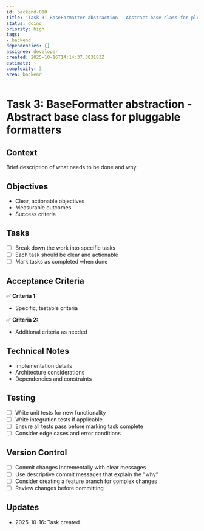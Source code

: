 ```yaml
---
id: backend-010
title: 'Task 3: BaseFormatter abstraction - Abstract base class for pluggable formatters'
status: doing
priority: high
tags:
- backend
dependencies: []
assignee: developer
created: 2025-10-16T14:14:37.383183Z
estimate: ~
complexity: 3
area: backend
---
```


# Task 3: BaseFormatter abstraction - Abstract base class for pluggable formatters

## Context
Brief description of what needs to be done and why.

## Objectives
- Clear, actionable objectives
- Measurable outcomes
- Success criteria

## Tasks
- [ ] Break down the work into specific tasks
- [ ] Each task should be clear and actionable
- [ ] Mark tasks as completed when done

## Acceptance Criteria
✅ **Criteria 1:**
- Specific, testable criteria

✅ **Criteria 2:**
- Additional criteria as needed

## Technical Notes
- Implementation details
- Architecture considerations
- Dependencies and constraints

## Testing
- [ ] Write unit tests for new functionality
- [ ] Write integration tests if applicable
- [ ] Ensure all tests pass before marking task complete
- [ ] Consider edge cases and error conditions

## Version Control
- [ ] Commit changes incrementally with clear messages
- [ ] Use descriptive commit messages that explain the "why"
- [ ] Consider creating a feature branch for complex changes
- [ ] Review changes before committing

## Updates
- 2025-10-16: Task created